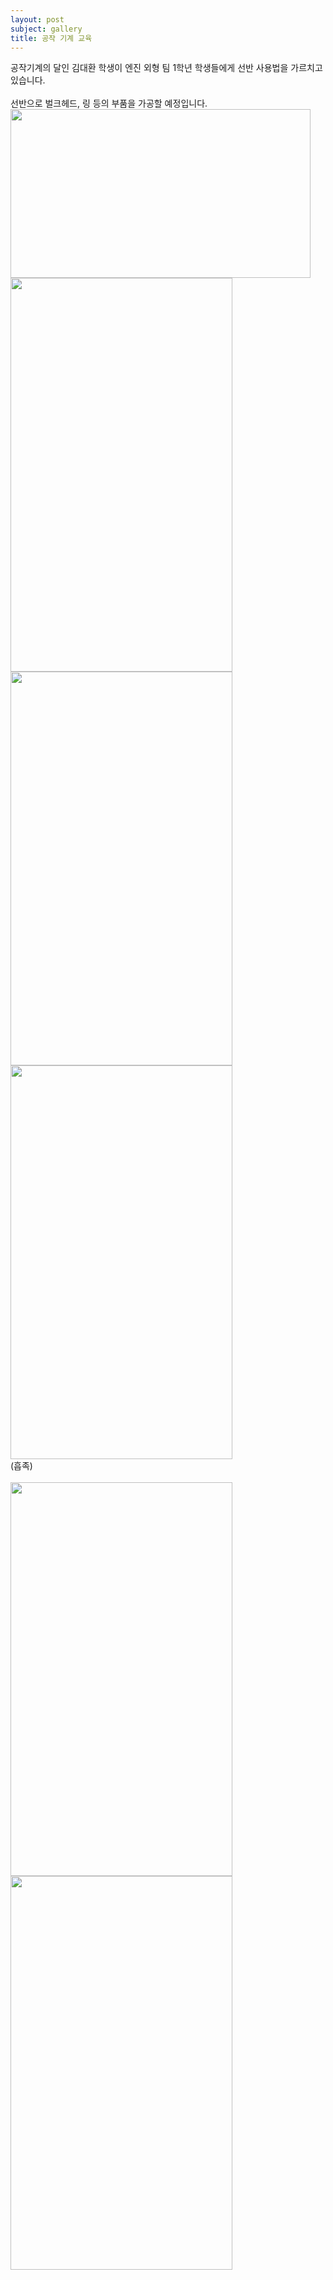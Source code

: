 ```yaml
---
layout: post
subject: gallery
title: 공작 기계 교육
---
```

공작기계의 달인 김대환 학생이 엔진 외형 팀 1학년 학생들에게 선반 사용법을 가르치고 있습니다. <br/><br/>
선반으로 벌크헤드, 링 등의 부품을 가공할 예정입니다.<br/>
<img src="https://github.com/hsb6350/hanaro.github.io/blob/master/assets/sb3.jpg?raw=true" width="480" height="270"/><br/>
<img src="https://github.com/hsb6350/hanaro.github.io/blob/master/assets/sb4.jpg?raw=true" width="355" height="630"/><img src="https://github.com/hsb6350/hanaro.github.io/blob/master/assets/sb5.jpg?raw=true" width="355" height="630"/>
<br/>
<img src="https://github.com/hsb6350/hanaro.github.io/blob/master/assets/sb6.jpg?raw=true" width="355" height="630"/><br/>
(흡족)<br/><br/>
<img src="https://github.com/hsb6350/hanaro.github.io/blob/master/assets/sb7.jpg?raw=true" width="355" height="630"/><img src="https://github.com/hsb6350/hanaro.github.io/blob/master/assets/sb8.jpg?raw=true" width="355" height="630"/>
<br/>
